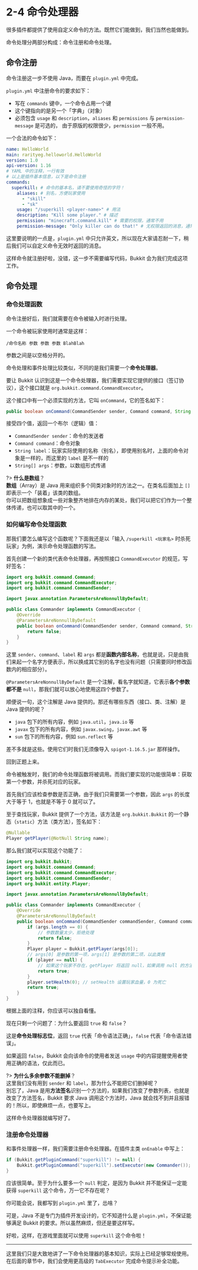 # 2-4 命令处理器

很多插件都提供了使用自定义命令的方法。既然它们能做到，我们当然也能做到。

命令处理分两部分构成：命令注册和命令处理。

## 命令注册

命令注册这一步不使用 Java，而要在 `plugin.yml` 中完成。

`plugin.yml` 中注册命令的要求如下：

- 写在 `commands` 键中，一个命令占用一个键
- 这个键指向的是另一个「字典」（对象）
- 必须包含 `usage` 和 `description`，`aliases` 和 `permissions` 与 `permission-message` 是可选的， 由于原版的权限很少，`permission` 一般不用。

一个合法的命令如下：

```yaml
name: HelloWorld
main: rarityeg.helloworld.HelloWorld
version: 1.0
api-version: 1.16
# YAML 中的注释，一行有效
# 以上是插件基本信息，以下是命令注册
commands:
  superkill: # 命令的基本名，请不要使用奇怪的字符！
    aliases: # 别名，方便玩家使用
      - "skill"
      - "sk"
    usage: "/superkill <player-name>" # 用法
    description: "Kill some player." # 描述
    permission: "minecraft.command.kill" # 需要的权限，通常不用
    permission-message: "Only killer can do that!" # 无权限返回的消息，通常不用
```

这里要说明的一点是，`plugin.yml` 中只允许英文，所以现在大家请忍耐一下，稍后我们可以自定义命令无效时返回的消息。

这样命令就注册好啦，没错，这一步不需要编写代码，Bukkit 会为我们完成这项工作。

## 命令处理

### 命令处理函数

命令注册好后，我们就需要在命令被输入时进行处理。

一个命令被玩家使用时通常是这样：

```
/命令名称 参数 参数 参数 BlahBlah
```

参数之间是以空格分开的。

命令处理和事件处理比较类似，不同的是我们需要一个**命令处理器**。

要让 Bukkit 认识到这是一个命令处理器，我们需要实现它提供的接口（签订协议），这个接口就是 `org.bukkit.command.CommandExecutor`。

这个接口中有一个必须实现的方法，它叫 `onCommand`，它的签名如下：

```java
public boolean onCommand(CommandSender sender, Command command, String label, String args)
```

接受四个值，返回一个布尔（逻辑）值：

- `CommandSender sender`：命令的发送者
- `Command command`：命令对象
- `String label`：玩家实际使用的名称（别名），即使用别名时，上面的命令对象是一样的，而这里的 `label` 是不一样的
- `String[] args`：参数，以数组形式传递

?> **什么是数组**？<br/>**数组**（Array）是 Java 用来组织多个同类对象时的方法之一。在类名后面加上 `[]` 即表示一个「装着」该类的数组。<br/>你可以把数组想象成一些对象整齐地排在内存的某处，我们可以把它们作为一个整体传递，也可以取其中的一个。

### 如何编写命令处理函数

那我们要怎么编写这个函数呢？下面我还是以「输入 `/superkill <玩家名>` 时杀死玩家」为例，演示命令处理函数的写法。

首先创建一个新的类代表命令处理器，再按照接口 `CommandExecutor` 的规范，写好签名：

```java
import org.bukkit.command.Command;
import org.bukkit.command.CommandExecutor;
import org.bukkit.command.CommandSender;

import javax.annotation.ParametersAreNonnullByDefault;

public class Commander implements CommandExecutor {
    @Override
    @ParametersAreNonnullByDefault
    public boolean onCommand(CommandSender sender, Command command, String label, String[] args) {
        return false;
    }
}
```

这里 `sender`、`command`、`label` 和 `args` 都是**函数内部名称**，也就是说，只是由我们来起一个名字方便表示，所以换成其它别的名字也没有问题（只需要同时修改函数内的相应部分）。

`@ParametersAreNonnullByDefault` 是一个注解，看名字就知道，它表示**各个参数都不是** `null`，那我们就可以放心地使用这四个参数了。

顺便说一句，这个注解是 Java 提供的。那还有哪些东西（接口、类、注解）是 Java 提供的呢？

- `java` 包下的所有内容，例如 `java.util`，`java.io` 等
- `javax` 包下的所有内容，例如 `javax.swing`，`javax.awt` 等
- `sun` 包下的所有内容，例如 `sun.reflect` 等

差不多就是这些。使用它们时我们无须像导入 `spigot-1.16.5.jar` 那样操作。

回到正题上来。

命令被触发时，我们的命令处理函数将被调用。而我们要实现的功能很简单：获取第一个参数，并杀死对应的玩家。

首先我们应该检查参数是否正确，由于我们只需要第一个参数，因此 `args` 的长度大于等于 1，也就是不等于 0 就可以了。

至于查找玩家，Bukkit 提供了一个方法，该方法是 `org.bukkit.Bukkit` 的一个静态（`static`）方法（类方法），签名如下：

```java
@Nullable
Player getPlayer(@NotNull String name);
```

那么我们就可以实现这个功能了：

```java
import org.bukkit.Bukkit;
import org.bukkit.command.Command;
import org.bukkit.command.CommandExecutor;
import org.bukkit.command.CommandSender;
import org.bukkit.entity.Player;

import javax.annotation.ParametersAreNonnullByDefault;

public class Commander implements CommandExecutor {
    @Override
    @ParametersAreNonnullByDefault
    public boolean onCommand(CommandSender commandSender, Command command, String label, String[] args) {
        if (args.length == 0) {
            // 参数数量太少，拒绝处理
            return false;
        }
        Player player = Bukkit.getPlayer(args[0]);
        // args[0] 是参数的第一项，args[1] 是参数的第二项，以此类推
        if (player == null) {
            // 如果这个玩家不存在，getPlayer 将返回 null，如果调用 null 的方法，将引发 NullPointerException 异常
            return true;
        }
        player.setHealth(0); // setHealth 设置玩家血量，0 为死亡
        return true;
    }
}
```

根据上面的注释，你应该可以独自看懂。

现在只剩一个问题了：为什么要返回 `true` 和 `false`？

这是**命令处理标志位**，返回 `true` 代表「命令语法正确」，`false` 代表「命令语法错误」。

如果返回 `false`，Bukkit 会向该命令的使用者发送 `usage` 中的内容提醒使用者使用正确的语法，仅此而已。

?> **为什么多余参数不能删掉**？<br/>这里我们没有用到 `sender` 和 `label`，那为什么不能把它们删掉呢？<br/>别忘了，Java 是用**方法签名**识别一个方法的，如果我们改变了参数列表，也就是改变了方法签名，Bukkit 要求 Java 调用这个方法时，Java 就会找不到并且报错的！所以，即使麻烦一点，也要写上。

这样命令处理器就编写好了。

### 注册命令处理器

和事件处理器一样，我们需要注册命令处理器。在插件主类 `onEnable` 中写上：

```java
if (Bukkit.getPluginCommand("superkill") != null) {
    Bukkit.getPluginCommand("superkill").setExecutor(new Commander());
}
```

应该很简单。至于为什么要多一个 `null` 判定，是因为 Bukkit 并不能保证一定能获得 `superkill` 这个命令，万一它不存在呢？

你可能会说，我都写到 `plugin.yml` 里了，怂啥？

可是，Java 不是专门为插件开发设计的，它不知道什么是 `plugin.yml`，不保证能够满足 Bukkit 的要求。所以虽然麻烦，但还是要这样写。

好啦，这样，在游戏里面就可以使用 `superkill` 这个命令啦！

---

这里我们只是大致地讲了一下命令处理器的基本知识，实际上已经足够常规使用。在后面的章节中，我们会使用更高级的 `TabExecutor` 完成命令提示补全功能。
